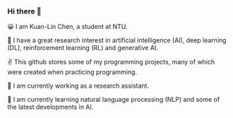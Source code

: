 ### Hi there 👋
😀 I am Kuan-Lin Chen, a student at NTU.

🏫 I have a great research interest in artificial intelligence (AI), deep learning (DL), reinforcement learning (RL) and generative AI. 

✌️ This github stores some of my programming projects, many of which were created when practicing programming.

🔭 I am currently working as a research assistant.

🌱 I am currently learning natural language processing (NLP) and some of the latest developments in AI.
<!--
**tzamou/tzamou** is a ✨ _special_ ✨ repository because its `README.md` (this file) appears on your GitHub profile.

Here are some ideas to get you started:

- 🔭 I’m currently working on ...
- 🌱 I’m currently learning ...
- 👯 I’m looking to collaborate on ...
- 🤔 I’m looking for help with ...
- 💬 Ask me about ...
- 📫 How to reach me: ...
- 😄 Pronouns: ...
- ⚡ Fun fact: ...
-->
